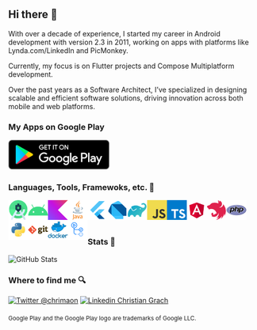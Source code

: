 ## Hi there 👋

With over a decade of experience, I started my career in Android development with version 2.3 in 2011, working on apps with platforms like Lynda.com/LinkedIn and PicMonkey.

Currently, my focus is on Flutter projects and Compose Multiplatform development. 

Over the past years as a Software Architect, I’ve specialized in designing scalable and efficient software solutions, driving innovation across both mobile and web platforms.


### My Apps on Google Play

<a href="https://play.google.com/store/apps/developer?id=Christian+Grach&utm_source=Github&utm_campaign=Profile%20Page"><img height="60" alt="Get it on Google Play" src="/art/Google_Play_Store_badge_EN.svg"/></a>


### Languages, Tools, Framewoks, etc.  🔧

<img align="left" alt="Android Studio" height="40" src="https://github.com/github/explore/blob/748fe455e55b63d8cdc9f24b3503677deb33c79e/topics/android-studio/android-studio.png" />
<img align="left" alt="Android" height="40" src="https://github.com/github/explore/blob/7499907e93fd674c63ebf6ec18265cf2628ceba1/topics/android/android.png" />
<img align="left" alt="Kotlin" height="40" src="https://github.com/github/explore/blob/748fe455e55b63d8cdc9f24b3503677deb33c79e/topics/kotlin/kotlin.png" />
<img align="left" alt="Java" height="40" src="https://github.com/github/explore/blob/748fe455e55b63d8cdc9f24b3503677deb33c79e/topics/java/java.png" />
<img align="left" alt="Flutter" height="40" src="https://github.com/github/explore/blob/7499907e93fd674c63ebf6ec18265cf2628ceba1/topics/flutter/flutter.png" />
<img align="left" alt="Dart" height="40" src="https://github.com/github/explore/blob/7499907e93fd674c63ebf6ec18265cf2628ceba1/topics/dart/dart.png" />
<img align="left" alt="Gradle" height="40px" src="https://github.com/github/explore/blob/748fe455e55b63d8cdc9f24b3503677deb33c79e/topics/gradle/gradle.png" />
<img align="left" alt="Javascript" height="40" src="https://github.com/github/explore/blob/748fe455e55b63d8cdc9f24b3503677deb33c79e/topics/javascript/javascript.png" />
<img align="left" alt="Typescript" height="40" src="https://github.com/github/explore/blob/748fe455e55b63d8cdc9f24b3503677deb33c79e/topics/typescript/typescript.png" />
<img align="left" alt="Angular" height="40" src="https://github.com/github/explore/blob/748fe455e55b63d8cdc9f24b3503677deb33c79e/topics/angular/angular.png" />
<img align="left" alt="Nest.js" height="40" src="https://github.com/github/explore/blob/748fe455e55b63d8cdc9f24b3503677deb33c79e/topics/nestjs/nestjs.png" />
<img align="left" alt="PHP" height="40" src="https://github.com/github/explore/blob/748fe455e55b63d8cdc9f24b3503677deb33c79e/topics/php/php.png" />
<img align="left" alt="Python" height="40" src="https://github.com/github/explore/blob/748fe455e55b63d8cdc9f24b3503677deb33c79e/topics/python/python.png" />
<img align="left" alt="Git" height="40" src="https://github.com/github/explore/blob/748fe455e55b63d8cdc9f24b3503677deb33c79e/topics/git/git.png" />
<img align="left" alt="Docker" height="40" src="https://github.com/github/explore/blob/748fe455e55b63d8cdc9f24b3503677deb33c79e/topics/docker/docker.png" />
<img align="left" alt="Actions" height="40" src="https://github.com/github/explore/blob/748fe455e55b63d8cdc9f24b3503677deb33c79e/topics/actions/actions.png" />

<br />
<br />
<br />

### Stats  📝

![GitHub Stats](https://github-readme-stats.vercel.app/api?username=chrimaeon&hide_title=true "GitHub Stats")

### Where to find me  🔍

<a href="https://twitter.com/chrimaeon"><img alt="Twitter @chrimaon" src="https://img.shields.io/badge/@chrimaeon-%231DA1F2.svg?&style=for-the-badge&logo=twitter&logoColor=white" /></a>
<a href="https://www.linkedin.com/in/christian-grach/"><img alt="Linkedin Christian Grach" src="https://img.shields.io/badge/Christian%20Grach-%230077B5.svg?&style=for-the-badge&logo=linkedin&logoColor=white" /></a>

<sub>Google Play and the Google Play logo are trademarks of Google LLC.</sub>
